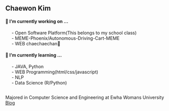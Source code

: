 ## Chaewon Kim 


#### 🔭 I’m currently working on ...  
&nbsp;&nbsp;&nbsp;&nbsp; - Open Software Platform(This belongs to my school class)  
&nbsp;&nbsp;&nbsp;&nbsp; - MEME-Phoenix/Autonomous-Driving-Cart-MEME  
&nbsp;&nbsp;&nbsp;&nbsp; - WEB chaechaechan🍒  

#### 🌱 I’m currently learning ...  
&nbsp;&nbsp;&nbsp;&nbsp; - JAVA, Python  
&nbsp;&nbsp;&nbsp;&nbsp; - WEB Programming(html/css/javascript)  
&nbsp;&nbsp;&nbsp;&nbsp; - NLP  
&nbsp;&nbsp;&nbsp;&nbsp; - Data Science (R/Python)

##
Majored in Computer Science and Engineering at Ewha Womans University   
[Blog](https://blog.naver.com/cwkim0314)


<!--
**cwkim0314/cwkim0314** is a ✨ _special_ ✨ repository because its `README.md` (this file) appears on your GitHub profile.

Here are some ideas to get you started:

- 🔭 I’m currently working on ...
- 🌱 I’m currently learning ...
- 👯 I’m looking to collaborate on ...
- 🤔 I’m looking for help with ...
- 💬 Ask me about ...
- 📫 How to reach me: ...
- 😄 Pronouns: ...
- ⚡ Fun fact: ...
-->
